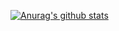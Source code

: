 <!--
 * @Author: your name
 * @Date: 2021-01-03 22:23:13
 * @LastEditTime: 2021-01-03 22:23:29
 * @LastEditors: Please set LastEditors
 * @Description: In User Settings Edit
 * @FilePath: /myCode/wumaorg/README.md
-->
[![Anurag's github stats](https://github-readme-stats.vercel.app/api?username=wumaorg)](https://github.com/anuraghazra/github-readme-stats)